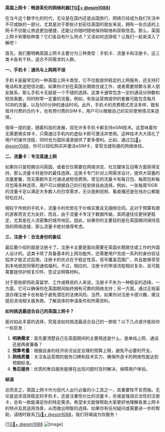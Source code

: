 **英国上网卡：畅游英伦的网络利器[[TG💪+ @esim1088](https://t.me/s/esim1088)]**

在当今这个数字化的时代，无论是在国内还是出国旅行，网络已经成为我们生活中不可或缺的一部分。尤其是对于那些计划前往英国的朋友来说，拥有一张合适的上网卡不仅能让旅途更加便捷，还能让你随时随地保持联络和获取信息。那么，英国上网卡有哪些种类？它们各自有什么特点？又该如何选择呢？让我们一起来深入了解吧！

首先，我们要明确英国上网卡主要分为三种类型：手机卡、流量卡和注册卡。这三类卡各有千秋，适合不同需求的人群。

**一、手机卡：通讯与上网两不误**

手机卡是最常见的一种英国上网卡类型，它不仅能提供稳定的上网服务，还支持打电话和发送短信功能。如果你计划在英国长期居住或工作，或者需要频繁与家人朋友联系，那么手机卡无疑是一个不错的选择。这类卡通常包含一定的通话分钟数和短信条数，同时附带一定量的流量。例如，有些运营商提供的套餐可能包含每月5GB的流量，以及500分钟的通话时间。此外，手机卡的资费模式灵活多样，既有按月付费的合约卡，也有预付费的SIM卡，用户可以根据自己的实际使用情况来选择。

值得一提的是，随着科技的发展，现在许多手机卡都支持eSIM技术。这意味着你无需更换实体卡，只需通过手机内的虚拟卡即可激活并使用。这种技术大大简化了用户的操作流程，同时也为国际漫游提供了更多便利。比如，通过[TG💪+ @esim1088](https://t.me/s/esim1088)，你可以轻松购买并激活eSIM卡，享受无缝衔接的网络体验。

**二、流量卡：专注高速上网**

如果你只是短期访问英国，或者仅仅需要在网络浏览、社交媒体互动等方面获得支持，那么流量卡将是你的最佳选择。这类卡专门针对上网需求设计，提供大容量的流量套餐，而无需额外支付通话或短信费用。常见的流量卡有每日包、每周包和每月包等多种选项，用户可以根据自己的行程安排自由选择。例如，一张每周10GB的流量卡足以满足大多数人的日常需求，无论是刷视频、看直播还是在线办公都能轻松应对。

相较于传统的手机卡，流量卡的优势在于价格实惠且无捆绑合同。这对于预算有限的游客而言尤为友好。而且，由于流量卡专注于数据传输，其网速往往更快更稳定，尤其是在人流密集的城市地区。因此，如果你的主要目的是在英国期间保持高效的网络连接，那么流量卡绝对值得考虑。

**三、注册卡：合法身份的象征**

最后要介绍的就是注册卡了。注册卡主要是面向需要在英国长期居住或工作的外国人设计的。这类卡除了具备基本的上网功能外，还需要用户完成一系列的身份验证程序才能正式启用。注册卡的优点在于稳定性高，信号覆盖范围广，并且能够享受到本地居民同等的通信福利。不过，相应的，注册卡的申请流程相对复杂，且可能需要提供护照复印件、签证证明等材料。

对于那些即将赴英留学、工作或移民的人来说，注册卡不失为一种稳妥的选择。一方面，它可以确保你在英国期间始终拥有可靠的网络支持；另一方面，通过正规渠道办理注册卡也有助于避免潜在的法律风险。当然，如果你对注册卡感兴趣，建议提前咨询相关服务商，了解具体的申请条件和所需资料。

**如何挑选最适合自己的英国上网卡？**

面对如此丰富的选择，究竟该如何挑选最适合自己的一款呢？以下几点或许能给你一些启发：

1. **明确需求**：首先要清楚自己在英国期间的主要用途是什么，是单纯上网、通话还是两者兼备？
2. **预算考量**：根据自身的经济状况设定合理的预算上限，避免不必要的开支。
3. **网络质量**：关注各运营商的服务口碑和技术实力，确保所选卡的网络性能达到预期标准。
4. **售后服务**：优质的售后服务能够在出现问题时及时解决，保障用户体验。

**结语**

总而言之，英国上网卡作为现代人出行必备的小工具之一，其重要性不言而喻。无论是追求高效稳定的手机卡，还是注重性价比的流量卡，亦或是强调合法性的注册卡，总有一款能满足你的特定需求。希望本文能够帮助大家更好地理解各类上网卡的特点及其适用场景，从而做出明智的选择。如果你有任何疑问或需要进一步的帮助，请随时联系[TG💪+ @esim1088](https://t.me/s/esim1088)，我们将竭诚为你服务！

[[TG💪+ @esim1088](https://t.me/s/esim1088) ![Image](https://i.postimg.cc/4NQfJmqS/Snipaste-2025-05-13-00-14-12.png)]